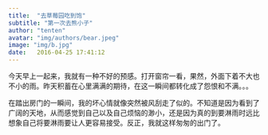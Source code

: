 ```yaml
---
title:  "去草莓园吃到饱"
subtitle: "第一次去熊小子"
author: "tenten"
avatar: "img/authors/bear.jpeg"
image: "img/b.jpg"
date:   2016-04-25 17:41:12
---
```


今天早上一起来，我就有一种不好的预感。打开窗帘一看，果然，外面下着不大也不小的雨。昨天积蓄在心里满满的期待，在这一瞬间都转化成了怨恨和不满。。。

在踏出房门的一瞬间，我的坏心情就像突然被风刮走了似的。不知道是因为看到了广阔的天地，从而感觉到自己以及自己烦恼的渺小，还是因为真的到要淋雨时远比想象自己将要淋雨要让人更容易接受。反正，我就这样匆匆的出门了。